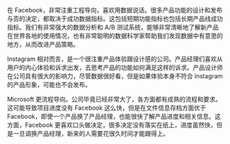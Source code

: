 在 Facebook，非常注重工程导向，喜欢用数据说话。很多产品功能的设计和发布与否的决定，都取决于成功数据指标。这包括短期功能指标也包括长期产品线成功指标。我们有非常强大的数据分析和 A/B 测试系统，能够非常清晰地了解新产品在世界各地的使用情况，也有非常聪明的数据科学家帮助我们发现数据中有意思的地方，从而改进产品策略。

 

 

Instagram 相对而言，是一个很注重产品体验跟设计感的公司。产品经理们喜欢从用户的内心体验和诉求出发，去思考产品的功能如何满足这样的诉求。产品设计师在公司具有很大的影响力，尽管数据很好看，但是如果体验本身不符合 Instagram 的产品形象，可能也不会发布。

 

 

Microsoft 更流程导向。公司毕竟已经非常大了，各方面都有成熟的流程和要求。这可能导致项目进度没有 Facebook 这么快，但是在文件信息存档方面优于 Facebook，即使一个产品换了产品经理，也能很快了解产品进度和相关信息。这方面，Facebook 更喜欢口头做决定，很多决定没有落实在纸上，进度虽然快，但是一旦调换产品经理，新来的人需要花很久时间才能跟得上。